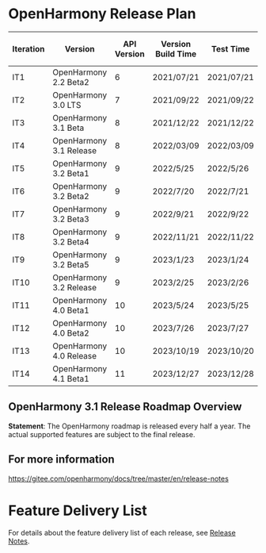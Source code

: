 
# OpenHarmony Release Plan

| Iteration| Version           |API Version| Version Build Time| Test Time| Test Completion Time|
| ------------ | --------------------- | --------- | ------------ | -------------- | ---------------- |
| IT1          | OpenHarmony 2.2 Beta2  | 6         | 2021/07/21    | 2021/07/21      | **2021/07/30**    |
| IT2          | OpenHarmony 3.0 LTS   | 7         | 2021/09/22    | 2021/09/22      | **2021/09/28**    |
| IT3          | OpenHarmony 3.1 Beta | 8         | 2021/12/22   | 2021/12/22     | **2021/12/30**   |
| IT4          | OpenHarmony 3.1 Release | 8         | 2022/03/09    | 2022/03/09      | **2022/03/30**    |
| IT5          | OpenHarmony 3.2 Beta1 | 9         | 2022/5/25    | 2022/5/26      | **2022/5/30**    |
| IT6          | OpenHarmony 3.2 Beta2 | 9         | 2022/7/20    | 2022/7/21      | **2022/7/30**    |
| IT7          | OpenHarmony 3.2 Beta3 | 9         | 2022/9/21    | 2022/9/22      | **2022/9/30**    |
| IT8          | OpenHarmony 3.2 Beta4 | 9         | 2022/11/21    | 2022/11/22      | **2022/11/30**    |
| IT9          | OpenHarmony 3.2 Beta5 | 9         | 2023/1/23    | 2023/1/24      | **2023/1/30**    |
| IT10         | OpenHarmony 3.2 Release | 9       | 2023/2/25    | 2023/2/26      | **2023/3/30**    |
| IT11         | OpenHarmony 4.0 Beta1 | 10        | 2023/5/24    | 2023/5/25      | **2023/5/31**    |
| IT12         | OpenHarmony 4.0 Beta2 | 10        | 2023/7/26    | 2023/7/27      | **2023/7/31**    |
| IT13         | OpenHarmony 4.0 Release | 10      | 2023/10/19    | 2023/10/20      | **2023/10/25**    |
| IT14         | OpenHarmony 4.1 Beta1 | 11        | 2023/12/27    | 2023/12/28      | **2023/12/31**    |

## OpenHarmony 3.1 Release Roadmap Overview

**Statement**: The OpenHarmony roadmap is released every half a year. The actual supported features are subject to the final release.

## For more information
https://gitee.com/openharmony/docs/tree/master/en/release-notes

# Feature Delivery List

For details about the feature delivery list of each release, see [Release Notes](https://gitee.com/openharmony/docs/tree/master/en/release-notes).
